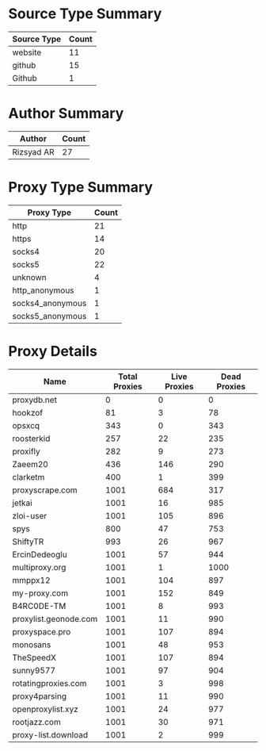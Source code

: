 # Source Type Summary

| Source Type | Count |
|-------------|-------|
| website | 11 |
| github | 15 |
| Github | 1 |


# Author Summary

| Author | Count |
|--------|-------|
| Rizsyad AR | 27 |


# Proxy Type Summary

| Proxy Type | Count |
|------------|-------|
| http | 21 |
| https | 14 |
| socks4 | 20 |
| socks5 | 22 |
| unknown | 4 |
| http_anonymous | 1 |
| socks4_anonymous | 1 |
| socks5_anonymous | 1 |


# Proxy Details

| Name | Total Proxies | Live Proxies | Dead Proxies |
|------|---------------|--------------|---------------|
| proxydb.net | 0 | 0 | 0 |
| hookzof | 81 | 3 | 78 |
| opsxcq | 343 | 0 | 343 |
| roosterkid | 257 | 22 | 235 |
| proxifly | 282 | 9 | 273 |
| Zaeem20 | 436 | 146 | 290 |
| clarketm | 400 | 1 | 399 |
| proxyscrape.com | 1001 | 684 | 317 |
| jetkai | 1001 | 16 | 985 |
| zloi-user | 1001 | 105 | 896 |
| spys | 800 | 47 | 753 |
| ShiftyTR | 993 | 26 | 967 |
| ErcinDedeoglu | 1001 | 57 | 944 |
| multiproxy.org | 1001 | 1 | 1000 |
| mmppx12 | 1001 | 104 | 897 |
| my-proxy.com | 1001 | 152 | 849 |
| B4RC0DE-TM | 1001 | 8 | 993 |
| proxylist.geonode.com | 1001 | 11 | 990 |
| proxyspace.pro | 1001 | 107 | 894 |
| monosans | 1001 | 48 | 953 |
| TheSpeedX | 1001 | 107 | 894 |
| sunny9577 | 1001 | 97 | 904 |
| rotatingproxies.com | 1001 | 3 | 998 |
| proxy4parsing | 1001 | 11 | 990 |
| openproxylist.xyz | 1001 | 24 | 977 |
| rootjazz.com | 1001 | 30 | 971 |
| proxy-list.download | 1001 | 2 | 999 |
